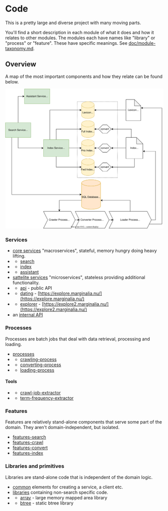 # Code

This is a pretty large and diverse project with many moving parts. 

You'll find a short description in each module of what it does and how it relates to other modules.
The modules each have names like "library" or "process" or "feature".  These have specific meanings. 
See [doc/module-taxonomy.md](../doc/module-taxonomy.md).

## Overview

A map of the most important components and how they relate can be found below. 

![image](../doc/conceptual-overview.svg)

### Services
* [core services](services-core/) "macroservices", stateful, memory hungry doing heavy lifting.
* * [search](services-core/search-service)
* * [index](services-core/index-service)
* * [assistant](services-core/assistant-service)
* [sattelite services](services-satellite/) "microservices", stateless providing additional functionality.
* * [api](services-satellite/api-service)  - public API
* * [dating](services-satellite/dating-service)  - [https://explore.marginalia.nu/](https://explore.marginalia.nu/)
* * [explorer](services-satellite/explorer-service)  - [https://explore2.marginalia.nu/](https://explore2.marginalia.nu/)
* an [internal API](api/)

### Processes

Processes are batch jobs that deal with data retrieval, processing and loading.

* [processes](processes/)
* * [crawling-process](processes/crawling-process)
* * [converting-process](processes/converting-process)
* * [loading-process](processes/loading-process)

#### Tools

* * [crawl-job-extractor](tools/crawl-job-extractor)
* * [term-frequency-extractor](tools/term-frequency-extractor)

### Features

Features are relatively stand-alone components that serve some part of the domain. They aren't domain-independent,
but isolated. 

* [features-search](features-search)
* [features-crawl](features-crawl)
* [features-convert](features-convert)
* [features-index](features-index)

### Libraries and primitives

Libraries are stand-alone code that is independent of the domain logic.  

* [common](common/) elements for creating a service, a client etc.
* [libraries](libraries/) containing non-search specific code.
* * [array](libraries/array/) - large memory mapped area library 
* * [btree](libraries/btree/) - static btree library
